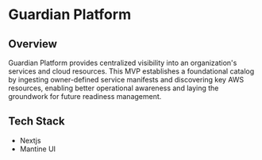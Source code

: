 # Guardian Platform

## Overview

Guardian Platform provides centralized visibility into an organization's services and cloud resources. This MVP establishes a foundational catalog by ingesting owner-defined service manifests and discovering key AWS resources, enabling better operational awareness and laying the groundwork for future readiness management.


## Tech Stack

- Nextjs
- Mantine UI
